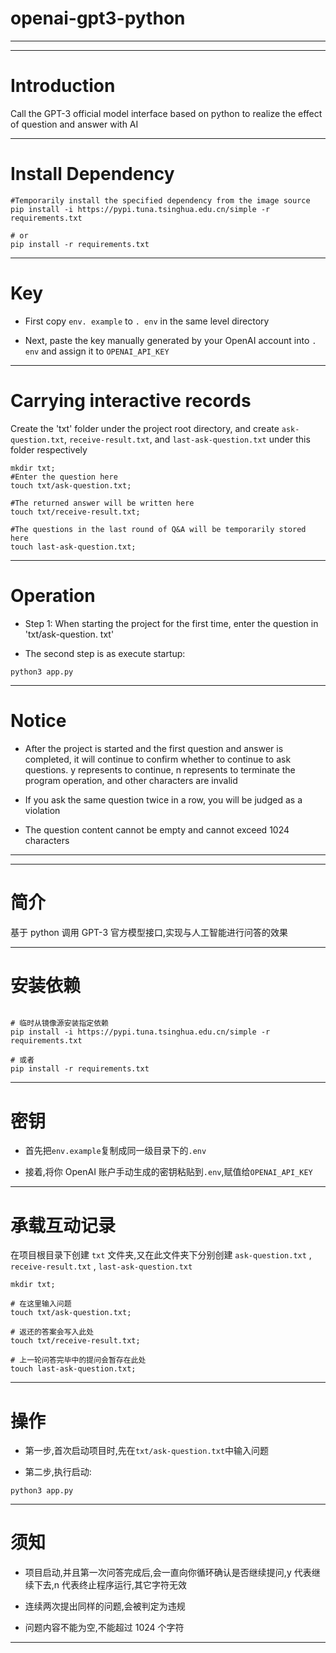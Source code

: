 # openai-gpt3-python

<hr>
<hr>

# Introduction

Call the GPT-3 official model interface based on python to realize the effect of question and answer with AI

<hr>

# Install Dependency

```
#Temporarily install the specified dependency from the image source
pip install -i https://pypi.tuna.tsinghua.edu.cn/simple -r requirements.txt

# or
pip install -r requirements.txt

```

<hr>

# Key

- First copy `env. example` to `. env` in the same level directory

- Next, paste the key manually generated by your OpenAI account into `. env` and assign it to `OPENAI_API_KEY`

<hr>

# Carrying interactive records

Create the 'txt' folder under the project root directory, and create `ask-question.txt`, `receive-result.txt`, and `last-ask-question.txt` under this folder respectively

```
mkdir txt;
#Enter the question here
touch txt/ask-question.txt;

#The returned answer will be written here
touch txt/receive-result.txt;

#The questions in the last round of Q&A will be temporarily stored here
touch last-ask-question.txt;
```

<hr>

# Operation

- Step 1: When starting the project for the first time, enter the question in 'txt/ask-question. txt'

- The second step is as execute startup:

```
python3 app.py

```

<hr>

# Notice

- After the project is started and the first question and answer is completed, it will continue to confirm whether to continue to ask questions. y represents to continue, n represents to terminate the program operation, and other characters are invalid

- If you ask the same question twice in a row, you will be judged as a violation

- The question content cannot be empty and cannot exceed 1024 characters

<hr>
<hr>

# 简介

基于 python 调用 GPT-3 官方模型接口,实现与人工智能进行问答的效果

<hr>

# 安装依赖

```

# 临时从镜像源安装指定依赖
pip install -i https://pypi.tuna.tsinghua.edu.cn/simple -r requirements.txt

# 或者
pip install -r requirements.txt

```

<hr>

# 密钥

- 首先把`env.example`复制成同一级目录下的`.env`

- 接着,将你 OpenAI 账户手动生成的密钥粘贴到`.env`,赋值给`OPENAI_API_KEY`

<hr>

# 承载互动记录

在项目根目录下创建 `txt` 文件夹,又在此文件夹下分别创建 `ask-question.txt` , `receive-result.txt` , `last-ask-question.txt`

```
mkdir txt;

# 在这里输入问题
touch txt/ask-question.txt;

# 返还的答案会写入此处
touch txt/receive-result.txt;

# 上一轮问答完毕中的提问会暂存在此处
touch last-ask-question.txt;

```

<hr>

# 操作

- 第一步,首次启动项目时,先在`txt/ask-question.txt`中输入问题

- 第二步,执行启动:

```
python3 app.py

```

<hr>

# 须知

- 项目启动,并且第一次问答完成后,会一直向你循环确认是否继续提问,y 代表继续下去,n 代表终止程序运行,其它字符无效

- 连续两次提出同样的问题,会被判定为违规

- 问题内容不能为空,不能超过 1024 个字符

<hr>
